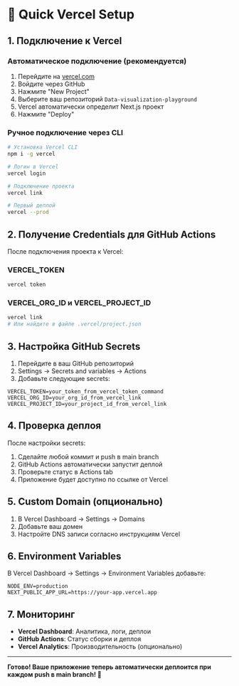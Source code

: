 # 🚀 Quick Vercel Setup

## 1. Подключение к Vercel

### Автоматическое подключение (рекомендуется)
1. Перейдите на [vercel.com](https://vercel.com)
2. Войдите через GitHub
3. Нажмите "New Project"
4. Выберите ваш репозиторий `Data-visualization-playground`
5. Vercel автоматически определит Next.js проект
6. Нажмите "Deploy"

### Ручное подключение через CLI
```bash
# Установка Vercel CLI
npm i -g vercel

# Логин в Vercel
vercel login

# Подключение проекта
vercel link

# Первый деплой
vercel --prod
```

## 2. Получение Credentials для GitHub Actions

После подключения проекта к Vercel:

### VERCEL_TOKEN
```bash
vercel token
```

### VERCEL_ORG_ID и VERCEL_PROJECT_ID
```bash
vercel link
# Или найдите в файле .vercel/project.json
```

## 3. Настройка GitHub Secrets

1. Перейдите в ваш GitHub репозиторий
2. Settings → Secrets and variables → Actions
3. Добавьте следующие secrets:

```
VERCEL_TOKEN=your_token_from_vercel_token_command
VERCEL_ORG_ID=your_org_id_from_vercel_link
VERCEL_PROJECT_ID=your_project_id_from_vercel_link
```

## 4. Проверка деплоя

После настройки secrets:
1. Сделайте любой коммит и push в main branch
2. GitHub Actions автоматически запустит деплой
3. Проверьте статус в Actions tab
4. Приложение будет доступно по ссылке от Vercel

## 5. Custom Domain (опционально)

1. В Vercel Dashboard → Settings → Domains
2. Добавьте ваш домен
3. Настройте DNS записи согласно инструкциям Vercel

## 6. Environment Variables

В Vercel Dashboard → Settings → Environment Variables добавьте:

```
NODE_ENV=production
NEXT_PUBLIC_APP_URL=https://your-app.vercel.app
```

## 7. Мониторинг

- **Vercel Dashboard**: Аналитика, логи, деплои
- **GitHub Actions**: Статус сборки и деплоя
- **Vercel Analytics**: Производительность (опционально)

---

**Готово! Ваше приложение теперь автоматически деплоится при каждом push в main branch! 🎉**
